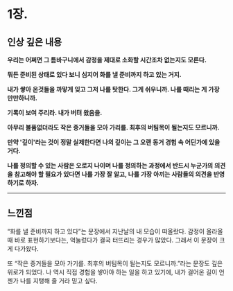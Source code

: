# 1장. 

## 인상 깊은 내용 

**우리는 어쩌면 그 틈바구니에서 감정을 제대로 소화할 시간조차 없는지도 모른다.**

**뭐든 준비된 상태로 있다 보니 심지어 화를 낼 준비까지 하고 있는 거지.**

**내가 쌓아 온것들을 까맣게 잊고 그저 나를 탓한다. 그게 쉬우니까. 나를 때리는 게 가장 만만하니까.**

**기록이 보여 주리라. 내가 버텨 왔음을.**

**아무리 볼품없더라도 작은 증거들을 모아 가리를. 최후의 버팀목이 될는지도 모르니까.**

**만약 '깊이'라는 것이 정말 실제한다면 나의 깊이는 그 오랜 동거 경험 속 어딘가에 있을 거다.**

**나를 정의할 수 있는 사람은 오로지 나이며 나를 정의하는 과정에서 반드시 누군가의 의견을 참고해야 할 필요가 있다면 나를 가장 잘 알고, 나를 가장 아끼는 사람들의 의견을 반영하기로 하자.**

----

## 느낀점

“화를 낼 준비까지 하고 있다”는 문장에서 지난날의 내 모습이 떠올랐다. 감정이 올라올 때 바로 표현하기보다는, 억눌렀다가 결국 터뜨리는 경우가 많았다. 그래서 이 문장이 크게 다가왔다.

또 “작은 증거들을 모아 가기를. 최후의 버팀목이 될는지도 모르니까.”라는 문장도 깊은 위로가 되었다. 나 역시 직접 경험을 쌓아야 하는 일을 하고 있기에, 내가 걸어온 길이 언젠가 나를 지탱해 줄 거라 믿고 싶다.
